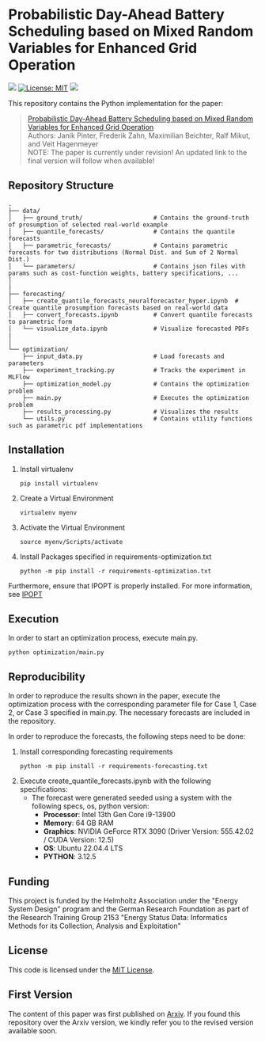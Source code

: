 # Probabilistic Day-Ahead Battery Scheduling based on Mixed Random Variables for Enhanced Grid Operation

[![](https://img.shields.io/badge/Python-3.12+-blue.svg)](https://www.python.org/downloads/)
[![License: MIT](https://img.shields.io/badge/License-MIT-yellow.svg)](https://opensource.org/licenses/MIT)
[![](https://img.shields.io/badge/Contact-janik.pinter%40kit.edu-orange?label=Contact)](janik.pinter@kit.edu)

This repository contains the Python implementation for the paper:
> [Probabilistic Day-Ahead Battery Scheduling based on Mixed Random Variables for Enhanced Grid Operation](https://arxiv.org/abs/2411.12480) <br>
> Authors: Janik Pinter, Frederik Zahn, Maximilian Beichter, Ralf Mikut, and Veit Hagenmeyer <br>
> NOTE: The paper is currently under revision! An updated link to the final version will follow when available!

## Repository Structure
```
.
├── data/
│   ├── ground_truth/                    # Contains the ground-truth of prosumption of selected real-world example
│   ├── quantile_forecasts/              # Contains the quantile forecasts
│   ├── parametric_forecasts/            # Contains parametric forecasts for two distributions (Normal Dist. and Sum of 2 Normal Dist.)
│   └── parameters/                      # Contains json files with params such as cost-function weights, battery specifications, ...
│
|
├── forecasting/ 
│   ├── create_quantile_forecasts_neuralforecaster_hyper.ipynb  # Create quantile prosumption forecasts based on real-world data
│   ├── convert_forecasts.ipynb          # Convert quantile forecasts to parametric form
│   └── visualize_data.ipynb             # Visualize forecasted PDFs
|
│
└── optimization/ 
    ├── input_data.py                    # Load forecasts and parameters
    ├── experiment_tracking.py           # Tracks the experiment in MLFlow
    ├── optimization_model.py            # Contains the optimization problem
    ├── main.py                          # Executes the optimization problem
    ├── results_processing.py            # Visualizes the results
    └── utils.py                         # Contains utility functions such as parametric pdf implementations

```

## Installation
1. Install virtualenv
   ```
   pip install virtualenv
   ```
2. Create a Virtual Environment
   ```
   virtualenv myenv
   ```
3. Activate the Virtual Environment
   ```
   source myenv/Scripts/activate
   ```
4. Install Packages specified in requirements-optimization.txt
   ```
   python -m pip install -r requirements-optimization.txt
   ```
Furthermore, ensure that IPOPT is properly installed. For more information, see
[IPOPT](https://github.com/coin-or/Ipopt)

## Execution
In order to start an optimization process, execute main.py.
   ```
   python optimization/main.py
   ```

## Reproducibility
In order to reproduce the results shown in the paper, execute the optimization process with the corresponding parameter file for Case 1, Case 2, or Case 3 specified in main.py. The necessary forecasts are included in the repository.

In order to reproduce the forecasts, the following steps need to be done:
1. Install corresponding forecasting requirements
   ```
   python -m pip install -r requirements-forecasting.txt
   ```
2. Execute create_quantile_forecasts.ipynb with the following specifications:
    - The forecast were generated seeded using a system with the following specs, os, python version:
      - **Processor**: Intel 13th Gen Core i9-13900
      - **Memory**: 64 GB RAM
      - **Graphics**: NVIDIA GeForce RTX 3090 (Driver Version: 555.42.02 / CUDA Version: 12.5)
      - **OS**: Ubuntu 22.04.4 LTS
      - **PYTHON**: 3.12.5


## Funding
This project is funded by the Helmholtz Association under the "Energy System Design" program and the German Research Foundation as part of the Research Training Group 2153 "Energy Status Data: Informatics Methods for its Collection, Analysis and Exploitation"

## License
This code is licensed under the [MIT License](LICENSE).

## First Version
The content of this paper was first published on [Arxiv](https://arxiv.org/abs/2411.12480). If you found this repository over the Arxiv version, we kindly refer you to the revised version available soon.
